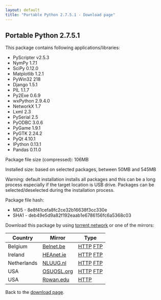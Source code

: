 ```yaml
---
layout: default
title: "Portable Python 2.7.5.1 - Download page"
---
```

## Portable Python 2.7.5.1

This package contains following applications/libraries:

* PyScripter v2.5.3
* NymPy 1.7.1
* SciPy 0.12.0
* Matplotlib 1.2.1
* PyWin32 218
* Django 1.5.1
* PIL 1.1.7
* Py2Exe 0.6.9
* wxPython 2.9.4.0
* NetworkX 1.7
* Lxml 2.3
* PySerial 2.5
* PyODBC 3.0.6
* PyGame 1.9.1
* PyGTK 2.24.2
* PyQt 4.10.1
* IPython 0.13.1
* Pandas 0.11.0

Package file size (compressed): 106MB

Installed size: based on selected packages, between 50MB and 545MB

Warning: default installation installs all packages and this can be a long process especially if the target location is USB drive. Packages can be selected/deselected during the installation process.

Package file hash:
* MD5 - 8e8f41cefa8fc2ce32b16638f3cc330e
* SHA1 - deb49e5d9a82f192eaab1e6786156fc6a5368c03

Download this package by using [torrent network](http://www.legittorrents.info/download.php?id=1b28525ef026b63d4fcd2e7e3292d0eb9ff51f38&f=Portable%20Python%202.7.5.1.torrent) or one of the mirrors:

| Country | Mirror | Type |
|-------------|------------|----------|
| Belgium | [Belnet.be](http://www.belnet.be) | [HTTP](http://ftp.belnet.be/PortablePython/v2.7/PortablePython_2.7.5.1.exe) [FTP](ftp://ftp.belnet.be/mirror/PortablePython/v2.7/PortablePython_2.7.5.1.exe) |
| Ireland | [HEAnet.ie](http://www.HEAnet.ie) | [HTTP](http://ftp.heanet.ie/pub/portablepython/v2.7/PortablePython_2.7.5.1.exe) [FTP](ftp://ftp.heanet.ie/pub/portablepython/v2.7/PortablePython_2.7.5.1.exe) |
| Netherlands | [NLUUG.nl](http://www.NLUUG.nl) | [HTTP](http://ftp.nluug.nl/languages/python/portablepython/v2.7/PortablePython_2.7.5.1.exe) [FTP](ftp://ftp.nluug.nl/pub/languages/python/portablepython/v2.7/PortablePython_2.7.5.1.exe) |
| USA | [OSUOSL.org](http://osuosl.org/) | [HTTP](http://ftp.osuosl.org/pub/portablepython/v2.7/PortablePython_2.7.5.1.exe) [FTP](ftp://ftp.osuosl.org/pub/portablepython/v2.7/PortablePython_2.7.5.1.exe) |
| USA | [Rowan.edu](http://www.Rowan.edu) | [HTTP](http://elvis.rowan.edu/mirrors/portablepython/v2.7/PortablePython_2.7.5.1.exe) |

Back to the [download page]({{site.url}}/wiki/Download/).
